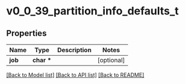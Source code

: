 # v0_0_39_partition_info_defaults_t

## Properties
Name | Type | Description | Notes
------------ | ------------- | ------------- | -------------
**job** | **char \*** |  | [optional] 

[[Back to Model list]](../README.md#documentation-for-models) [[Back to API list]](../README.md#documentation-for-api-endpoints) [[Back to README]](../README.md)


